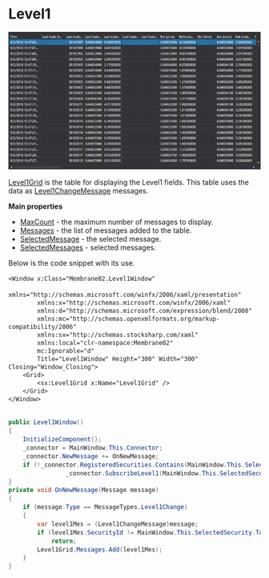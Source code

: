 # Level1

![GUI Leve1Grid](../images/GUI_Leve1Grid.png)

[Level1Grid](../api/StockSharp.Xaml.Level1Grid.html) is the table for displaying the Level1 fields. This table uses the data as [Level1ChangeMessage](../api/StockSharp.Messages.Level1ChangeMessage.html) messages. 

**Main properties**

- [MaxCount](../api/StockSharp.Xaml.Level1Grid.MaxCount.html) \- the maximum number of messages to display.
- [Messages](../api/StockSharp.Xaml.Level1Grid.Messages.html) \- the list of messages added to the table.
- [SelectedMessage](../api/StockSharp.Xaml.Level1Grid.SelectedMessage.html) \- the selected message.
- [SelectedMessages](../api/StockSharp.Xaml.Level1Grid.SelectedMessages.html) \- selected messages.

Below is the code snippet with its use. 

```xaml
<Window x:Class="Membrane02.Level1Window"
        xmlns="http://schemas.microsoft.com/winfx/2006/xaml/presentation"
        xmlns:x="http://schemas.microsoft.com/winfx/2006/xaml"
        xmlns:d="http://schemas.microsoft.com/expression/blend/2008"
        xmlns:mc="http://schemas.openxmlformats.org/markup-compatibility/2006"
        xmlns:sx="http://schemas.stocksharp.com/xaml"
        xmlns:local="clr-namespace:Membrane02"
        mc:Ignorable="d"
        Title="Level1Window" Height="300" Width="300" Closing="Window_Closing">
    <Grid>
        <sx:Level1Grid x:Name="Level1Grid" />
    </Grid>
</Window>
	  				
```
```cs
public Level1Window()
{
    InitializeComponent();
    _connector = MainWindow.This.Connector;
    _connector.NewMessage += OnNewMessage;
    if (!_connector.RegisteredSecurities.Contains(MainWindow.This.SelectedSecurity))
                _connector.SubscribeLevel1(MainWindow.This.SelectedSecurity);
}
private void OnNewMessage(Message message)
{
    if (message.Type == MessageTypes.Level1Change)
    {
        var level1Mes = (Level1ChangeMessage)message;
        if (level1Mes.SecurityId != MainWindow.This.SelectedSecurity.ToSecurityId())
            return;
        Level1Grid.Messages.Add(level1Mes);
    }
}
              		
	  				
```
